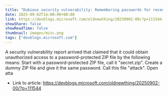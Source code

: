 ```yaml
---
title: "Dubious security vulnerability: Remembering passwords for recently-opened ZIP files"
date: 2025-09-02T14:00:00+00:00
link: https://devblogs.microsoft.com/oldnewthing/20250902-00/?p=111544
showShare: false
showReadTime: false
thumbnail: images/misc.png
tags: ["devblogs.microsoft.com"]
---
```

A security vulnerability report arrived that claimed that it could obtain unauthorized access to a password-protected ZIP file by the following means: Start with a password-protected ZIP file, call it "secret.zip". Create a dummy ZIP file and give it the same password. Call this file "attack". Open atta

- Link to article: https://devblogs.microsoft.com/oldnewthing/20250902-00/?p=111544